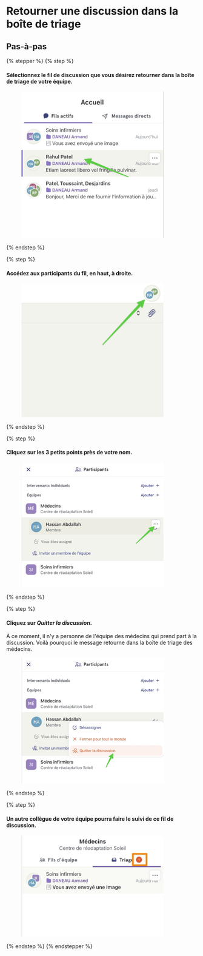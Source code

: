 # Retourner une discussion dans la boîte de triage

## Pas-à-pas

{% stepper %}
{% step %}
#### Sélectionnez le fil de discussion que vous désirez retourner dans la boîte de triage de votre équipe.

<div align="left"><figure><img src="../../.gitbook/assets/retourner-une-discussion-dans-la-boite-de-triage - Step 1.jpeg" alt="" width="375"><figcaption></figcaption></figure></div>
{% endstep %}

{% step %}
#### Accédez aux participants du fil, en haut, à droite.

<div align="left"><figure><img src="../../.gitbook/assets/retourner-une-discussion-dans-la-boite-de-triage - Step 2.jpeg" alt="" width="375"><figcaption></figcaption></figure></div>
{% endstep %}

{% step %}
#### Cliquez sur les 3 petits points près de votre nom.

<div align="left"><figure><img src="../../.gitbook/assets/retourner-une-discussion-dans-la-boite-de-triage - Step 3.jpeg" alt="" width="375"><figcaption></figcaption></figure></div>
{% endstep %}

{% step %}
#### Cliquez sur _Quitter la discussion_.

À ce moment, il n'y a personne de l'équipe des médecins qui prend part à la discussion. Voilà pourquoi le message retourne dans la boîte de triage des médecins.

<div align="left"><figure><img src="../../.gitbook/assets/retourner-une-discussion-dans-la-boite-de-triage - Step 4.jpeg" alt="" width="375"><figcaption></figcaption></figure></div>
{% endstep %}

{% step %}
#### Un autre collègue de votre équipe pourra faire le suivi de ce fil de discussion.

<div align="left"><figure><img src="../../.gitbook/assets/retourner-une-discussion-dans-la-boite-de-triage - Step 5.jpeg" alt="" width="375"><figcaption></figcaption></figure></div>
{% endstep %}
{% endstepper %}
